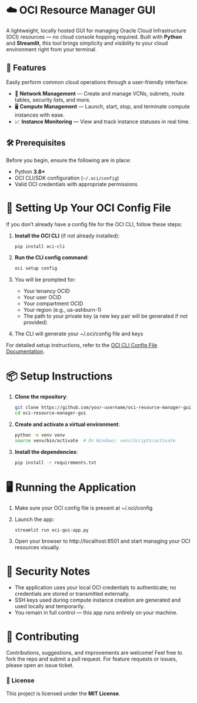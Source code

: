 # ☁️ OCI Resource Manager GUI

A lightweight, locally hosted GUI for managing Oracle Cloud Infrastructure (OCI) resources — no cloud console hopping required. Built with **Python** and **Streamlit**, this tool brings simplicity and visibility to your cloud environment right from your terminal.

## 🚀 Features

Easily perform common cloud operations through a user-friendly interface:

- 🔧 **Network Management** — Create and manage VCNs, subnets, route tables, security lists, and more.
- 🖥️ **Compute Management** — Launch, start, stop, and terminate compute instances with ease.
- 📈 **Instance Monitoring** — View and track instance statuses in real time.

## 🛠️ Prerequisites

Before you begin, ensure the following are in place:

- Python **3.8+**
- OCI CLI/SDK configuration (`~/.oci/config`)
- Valid OCI credentials with appropriate permissions

# 🔧 Setting Up Your OCI Config File

If you don’t already have a config file for the OCI CLI, follow these steps:

1. **Install the OCI CLI** (if not already installed):

   ```bash
   pip install oci-cli
   ```
   
3. **Run the CLI config command**:

   ```bash
   oci setup config
   ```
   
5. You will be prompted for:
    - Your tenancy OCID
    - Your user OCID
    - Your compartment OCID
    - Your region (e.g., us-ashburn-1)
    - The path to your private key (a new key pair will be generated if not provided)
6. The CLI will generate your ~/.oci/config file and keys

For detailed setup instructions, refer to the [OCI CLI Config File Documentation](https://docs.oracle.com/en-us/iaas/Content/API/SDKDocs/cliinstall.htm#configfile).

# 📦 Setup Instructions

1. **Clone the repository**:

   ```bash
   git clone https://github.com/your-username/oci-resource-manager-gui.git
   cd oci-resource-manager-gui
   ```
   
3. **Create and activate a virtual environment**:

   ```bash
   python -m venv venv
   source venv/bin/activate  # On Windows: venv\Scripts\activate
   ```
   
5. **Install the dependencies**:

   ```bash
   pip install -r requirements.txt
   ```
   
# 🖥️ Running the Application

1. Make sure your OCI config file is present at ~/.oci/config
2. Launch the app:

   ```bash
   streamlit run oci-gui-app.py
   ```
   
4. Open your browser to http://localhost:8501 and start managing your OCI resources visually.

# 🔐 Security Notes

- The application uses your local OCI credentials to authenticate; no credentials are stored or transmitted externally.
- SSH keys used during compute instance creation are generated and used locally and temporarily.
- You remain in full control — this app runs entirely on your machine.

# 🙌 **Contributing**

Contributions, suggestions, and improvements are welcome! Feel free to fork the repo and submit a pull request. For feature requests or issues, please open an issue ticket.

### 📄 **License**

This project is licensed under the **MIT License**.
